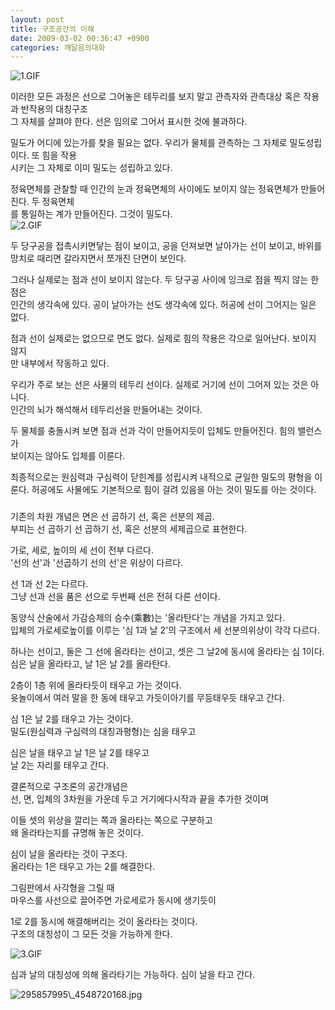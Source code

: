 ```yaml
---
layout: post
title: 구조공간의 이해
date: 2009-03-02 00:36:47 +0900
categories: 깨달음의대화
---
```

<IMG alt=1.GIF src="assets/attach/images/165/688/016/1.GIF" >  
  
  
  
이러한 모든 과정은 선으로 그어놓은 테두리를 보지 말고 관측자와 관측대상 혹은 작용과 반작용의 대칭구조   
그 자체를 살펴야 한다. 선은 임의로 그어서 표시한 것에 불과하다.  
  
밀도가 어디에 있는가를 찾을 필요는 없다. 우리가 물체를 관측하는 그 자체로 밀도성립이다. 또 힘을 작용  
시키는 그 자체로 이미 밀도는 성립하고 있다.   
  
정육면체를 관찰할 때 인간의 눈과 정육면체의 사이에도 보이지 않는 정육면체가 만들어진다. 두 정육면체  
를 통일하는 계가 만들어진다. 그것이 밀도다.  
<IMG alt=2.GIF src="assets/attach/images/165/713/016/2.GIF" >  
  
  
  
  
두 당구공을 접촉시키면닿는 점이 보이고, 공을 던져보면 날아가는 선이 보이고, 바위를   
망치로 때리면 갈라지면서 쪼개진 단면이 보인다.  
  
그러나 실제로는 점과 선이 보이지 않는다. 두 당구공 사이에 잉크로 점을 찍지 않는 한 점은   
인간의 생각속에 있다. 공이 날아가는 선도 생각속에 있다. 허공에 선이 그어지는 일은 없다.  
  
점과 선이 실제로는 없으므로 면도 없다. 실제로 힘의 작용은 각으로 일어난다. 보이지 않지  
만 내부에서 작동하고 있다.   
  
우리가 주로 보는 선은 사물의 테두리 선이다. 실제로 거기에 선이 그어져 있는 것은 아니다.  
인간의 뇌가 해석해서 테두리선을 만들어내는 것이다.   
  
두 물체를 충돌시켜 보면 점과 선과 각이 만들어지듯이 입체도 만들어진다. 힘의 밸런스가  
보이지는 않아도 입체를 이룬다.   
  
최종적으로는 원심력과 구심력이 닫힌계를 성립시켜 내적으로 균일한 밀도의 평형을 이  
룬다. 허공에도 사물에도 기본적으로 힘이 걸려 있음을 아는 것이 밀도를 아는 것이다.  
  
  
  
###  
  
  
기존의 차원 개념은 면은 선 곱하기 선, 혹은 선분의 제곱.  
부피는 선 곱하기 선 곱하기 선, 혹은 선분의 세제곱으로 표현한다.  
  
가로, 세로, 높이의 세 선이 전부 다르다.  
'선의 선'과 '선곱하기 선의 선'은 위상이 다르다.  
  
선 1과 선 2는 다르다.  
그냥 선과 선을 품은 선으로 두번째 선은 전혀 다른 선이다.  
  
동양식 산술에서 가감승제의 승수(乘數)는 '올라탄다'는 개념을 가지고 있다.  
입체의 가로세로높이를 이루는 '심 1과 날 2'의 구조에서 세 선분의위상이 각각 다르다.  
  
하나는 선이고, 둘은 그 선에 올라타는 선이고, 셋은 그 날2에 동시에 올라타는 심 1이다.  
심은 날을 올라타고, 날 1은 날 2를 올라탄다.  
  
2층이 1층 위에 올라타듯이 태우고 가는 것이다.  
윳놀이에서 여러 말을 한 동에 태우고 가듯이아기를 무등태우듯 태우고 간다.  
  
심 1은 날 2를 태우고 가는 것이다.   
밀도(원심력과 구심력의 대칭과평형)는 심을 태우고   
  
심은 날을 태우고 날 1은 날 2를 태우고  
날 2는 자리를 태우고 간다.  
  
  
  
결론적으로 구조론의 공간개념은   
선, 면, 입체의 3차원을 가운데 두고 거기에다시작과 끝을 추가한 것이며  
  
이들 셋의 위상을 깔리는 쪽과 올라타는 쪽으로 구분하고   
왜 올라타는지를 규명해 놓은 것이다.   
  
심이 날을 올라타는 것이 구조다.  
올라타는 1은 태우고 가는 2를 해결한다.  
  
그림판에서 사각형을 그릴 때   
마우스를 사선으로 끌어주면 가로세로가 동시에 생기듯이  
  
1로 2를 동시에 해결해버리는 것이 올라타는 것이다.  
구조의 대칭성이 그 모든 것을 가능하게 한다.  
  
<IMG alt=3.GIF src="assets/attach/images/165/713/016/3.GIF" >  
  
심과 날의 대칭성에 의해 올라타기는 가능하다. 심이 날을 타고 간다.  
  
<IMG alt=295857995\_4548720168.jpg src="assets/attach/images/165/076/017/295857995\_4548720168.jpg" >

